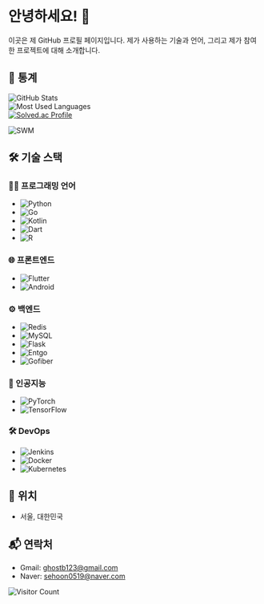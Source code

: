 # 안녕하세요! 👋

이곳은 제 GitHub 프로필 페이지입니다. 제가 사용하는 기술과 언어, 그리고 제가 참여한 프로젝트에 대해 소개합니다.

## 🌟 통계
![GitHub Stats](https://github-readme-stats.vercel.app/api?username=sehoon123&show_icons=true&theme=dark)  
![Most Used Languages](https://github-readme-stats.vercel.app/api/top-langs/?username=sehoon123&layout=compact&theme=dark)  
[![Solved.ac Profile](http://mazassumnida.wtf/api/v2/generate_badge?boj=sehoon0519)](https://solved.ac/sehoon0519/)  

![SWM](https://www.swmaestro.org/static/sw/img/common/logo.png)

## 🛠️ 기술 스택

### 👨‍💻 프로그래밍 언어
- ![Python](https://img.shields.io/badge/Python-3776AB?style=flat&logo=python&logoColor=white)
- ![Go](https://img.shields.io/badge/Go-00ADD8?style=flat&logo=go&logoColor=white)
- ![Kotlin](https://img.shields.io/badge/Kotlin-7F52FF?style=flat&logo=kotlin&logoColor=white)
- ![Dart](https://img.shields.io/badge/Dart-0175C2?style=flat&logo=dart&logoColor=white)
- ![R](https://img.shields.io/badge/R-276DC3?style=flat&logo=r&logoColor=white)

### 🌐 프론트엔드
- ![Flutter](https://img.shields.io/badge/Flutter-02569B?style=flat&logo=flutter&logoColor=white)
- ![Android](https://img.shields.io/badge/Android-3DDC84?style=flat&logo=android&logoColor=white)

### ⚙️ 백엔드
- ![Redis](https://img.shields.io/badge/Redis-DC382D?style=flat&logo=redis&logoColor=white)
- ![MySQL](https://img.shields.io/badge/MySQL-4479A1?style=flat&logo=mysql&logoColor=white) 
- ![Flask](https://img.shields.io/badge/Flask-000000?style=flat&logo=flask&logoColor=white) 
- ![Entgo](https://img.shields.io/badge/Entgo-7F52FF?style=flat&logo=entgo&logoColor=white) 
- ![Gofiber](https://img.shields.io/badge/Gofiber-88CCFF?style=flat&logo=gofiber&logoColor=white) 

### 🤖 인공지능
- ![PyTorch](https://img.shields.io/badge/PyTorch-EE4C2C?style=flat&logo=pytorch&logoColor=white) 
- ![TensorFlow](https://img.shields.io/badge/TensorFlow-FF6F00?style=flat&logo=tensorflow&logoColor=white)

### 🛠️ DevOps
- ![Jenkins](https://img.shields.io/badge/Jenkins-D24939?style=flat&logo=jenkins&logoColor=white) 
- ![Docker](https://img.shields.io/badge/Docker-2496ED?style=flat&logo=docker&logoColor=white) 
- ![Kubernetes](https://img.shields.io/badge/Kubernetes-326CE5?style=flat&logo=kubernetes&logoColor=white) 




## 📍 위치

- 서울, 대한민국

## 📬 연락처
- Gmail: [ghostb123@gmail.com](mailto:ghostb123@gmail.com)
- Naver: [sehoon0519@naver.com](mailto:sehoon0519@naver.com)

![Visitor Count](https://profile-counter.glitch.me/{sehoon123}/count.svg)


